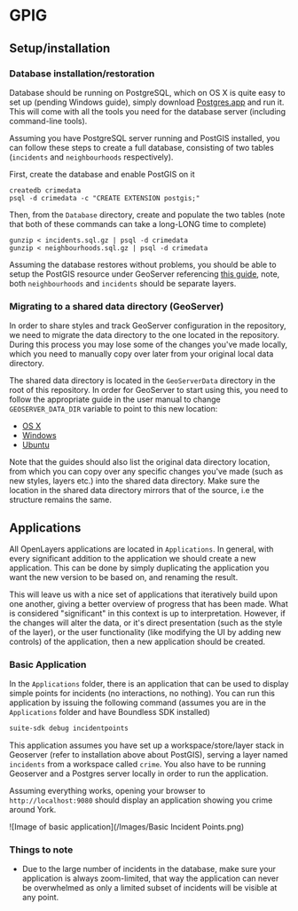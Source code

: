 # GPIG

## Setup/installation

### Database installation/restoration

Database should be running on PostgreSQL, which on OS X is quite easy to set up (pending Windows guide), simply download [Postgres.app](https://github.com/PostgresApp/PostgresApp/releases) and run it. This will come with all the tools you need for the database server (including command-line tools).

Assuming you have PostgreSQL server running and PostGIS installed, you can follow these steps to create a full database, consisting of two tables (`incidents` and `neighbourhoods` respectively).

First, create the database and enable PostGIS on it

```
createdb crimedata
psql -d crimedata -c "CREATE EXTENSION postgis;"
```

Then, from the `Database` directory, create and populate the two tables (note that both of these commands can take a long-LONG time to complete)

```
gunzip < incidents.sql.gz | psql -d crimedata
gunzip < neighbourhoods.sql.gz | psql -d crimedata
```

Assuming the database restores without problems, you should be able to setup the PostGIS resource under GeoServer referencing [this guide](http://docs.geoserver.org/stable/en/user/data/database/postgis.html), note, both `neighbourhoods` and `incidents` should be separate layers.

### Migrating to a shared data directory (GeoServer)

In order to share styles and track GeoServer configuration in the repository, we need to migrate the data directory to the one located in the repository. During this process you may lose some of the changes you've made locally, which you need to manually copy over later from your original local data directory.

The shared data directory is located in the `GeoServerData` directory in the root of this repository. In order for GeoServer to start using this, you need to follow the appropriate guide in the user manual to change `GEOSERVER_DATA_DIR` variable to point to this new location:

* [OS X](http://suite.opengeo.org/opengeo-docs/intro/installation/mac/postinstall.html#geoserver-data-directory)
* [Windows](http://suite.opengeo.org/opengeo-docs/intro/installation/windows/postinstall.html#geoserver-data-directory)
* [Ubuntu](http://suite.opengeo.org/opengeo-docs/intro/installation/ubuntu/postinstall.html#geoserver-data-directory)

Note that the guides should also list the original data directory location, from which you can copy over any specific changes you've made (such as new styles, layers etc.) into the shared data directory. Make sure the location in the shared data directory mirrors that of the source, i.e the structure remains the same.

## Applications

All OpenLayers applications are located in `Applications`. In general, with every significant addition to the application we should create a new application. This can be done by simply duplicating the application you want the new version to be based on, and renaming the result.

This will leave us with a nice set of applications that iteratively build upon one another, giving a better overview of progress that has been made. What is considered "significant" in this context is up to interpretation. However, if the changes will alter the data, or it's direct presentation (such as the style of the layer), or the user functionality (like modifying the UI by adding new controls) of the application, then a new application should be created.

### Basic Application

In the `Applications` folder, there is an application that can be used to display simple points for incidents (no interactions, no nothing). You can run this application by issuing the following command (assumes you are in the `Applications` folder and have Boundless SDK installed)

```bash
suite-sdk debug incidentpoints
```

This application assumes you have set up a workspace/store/layer stack in Geoserver (refer to installation above about PostGIS), serving a layer named `incidents` from a workspace called `crime`. You also have to be running Geoserver and a Postgres server locally in order to run the application.

Assuming everything works, opening your browser to `http://localhost:9080` should display an application showing you crime around York.

![Image of basic application](/Images/Basic Incident Points.png)

### Things to note

* Due to the large number of incidents in the database, make sure your application is always zoom-limited, that way the application can never be overwhelmed as only a limited subset of incidents will be visible at any point.
